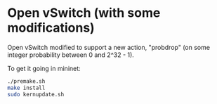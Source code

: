 # Open vSwitch (with some modifications)

Open vSwitch modified to support a new action, "probdrop" (on some integer probability between 0 and 2^32 - 1).

To get it going in mininet:
```sh
./premake.sh
make install
sudo kernupdate.sh
```